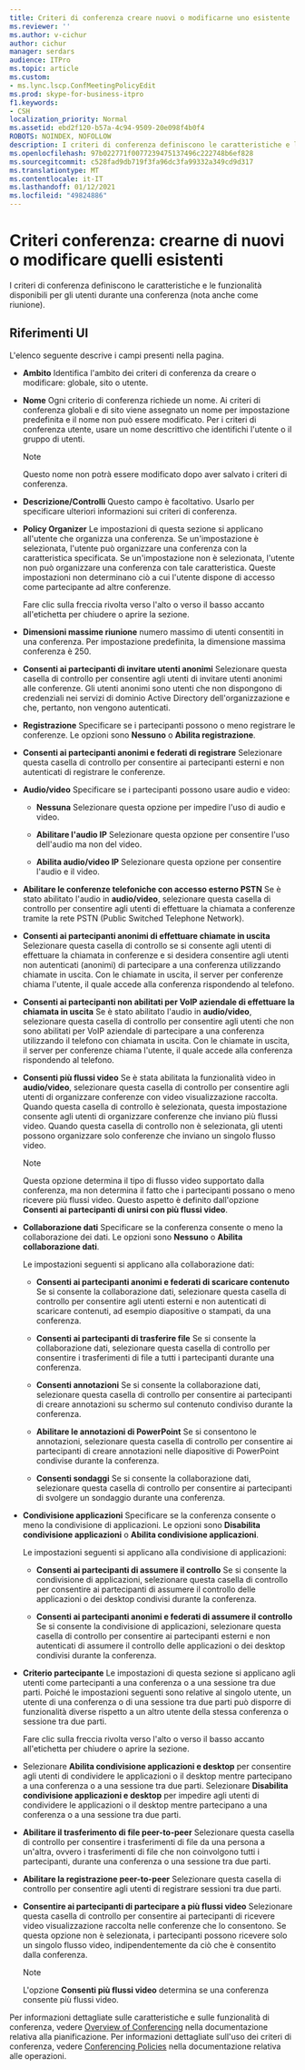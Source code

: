 ```yaml
---
title: Criteri di conferenza creare nuovi o modificarne uno esistente
ms.reviewer: ''
ms.author: v-cichur
author: cichur
manager: serdars
audience: ITPro
ms.topic: article
ms.custom:
- ms.lync.lscp.ConfMeetingPolicyEdit
ms.prod: skype-for-business-itpro
f1.keywords:
- CSH
localization_priority: Normal
ms.assetid: ebd2f120-b57a-4c94-9509-20e098f4b0f4
ROBOTS: NOINDEX, NOFOLLOW
description: I criteri di conferenza definiscono le caratteristiche e le funzionalità disponibili per gli utenti durante una conferenza (nota anche come riunione).
ms.openlocfilehash: 97b022771f0077239475137496c222748b6ef828
ms.sourcegitcommit: c528fad9db719f3fa96dc3fa99332a349cd9d317
ms.translationtype: MT
ms.contentlocale: it-IT
ms.lasthandoff: 01/12/2021
ms.locfileid: "49824886"
---
```

# <a name="conferencing-policy-create-new-or-edit-existing"></a>Criteri conferenza: crearne di nuovi o modificare quelli esistenti

I criteri di conferenza definiscono le caratteristiche e le funzionalità disponibili per gli utenti durante una conferenza (nota anche come riunione).

## <a name="ui-reference"></a>Riferimenti UI

L'elenco seguente descrive i campi presenti nella pagina.

- **Ambito** Identifica l'ambito dei criteri di conferenza da creare o modificare: globale, sito o utente.

- **Nome** Ogni criterio di conferenza richiede un nome. Ai criteri di conferenza globali e di sito viene assegnato un nome per impostazione predefinita e il nome non può essere modificato. Per i criteri di conferenza utente, usare un nome descrittivo che identifichi l'utente o il gruppo di utenti.

    > [!NOTE]
    > Questo nome non potrà essere modificato dopo aver salvato i criteri di conferenza.

- **Descrizione/Controlli** Questo campo è facoltativo. Usarlo per specificare ulteriori informazioni sui criteri di conferenza.

- **Policy Organizer** Le impostazioni di questa sezione si applicano all'utente che organizza una conferenza. Se un'impostazione è selezionata, l'utente può organizzare una conferenza con la caratteristica specificata. Se un'impostazione non è selezionata, l'utente non può organizzare una conferenza con tale caratteristica. Queste impostazioni non determinano ciò a cui l'utente dispone di accesso come partecipante ad altre conferenze.

    Fare clic sulla freccia rivolta verso l'alto o verso il basso accanto all'etichetta per chiudere o aprire la sezione.

- **Dimensioni massime riunione** numero massimo di utenti consentiti in una conferenza. Per impostazione predefinita, la dimensione massima conferenza è 250.

- **Consenti ai partecipanti di invitare utenti anonimi** Selezionare questa casella di controllo per consentire agli utenti di invitare utenti anonimi alle conferenze. Gli utenti anonimi sono utenti che non dispongono di credenziali nei servizi di dominio Active Directory dell'organizzazione e che, pertanto, non vengono autenticati.

- **Registrazione** Specificare se i partecipanti possono o meno registrare le conferenze. Le opzioni sono **Nessuno** o **Abilita registrazione**.

- **Consenti ai partecipanti anonimi e federati di registrare** Selezionare questa casella di controllo per consentire ai partecipanti esterni e non autenticati di registrare le conferenze.

- **Audio/video** Specificare se i partecipanti possono usare audio e video:

  - **Nessuna** Selezionare questa opzione per impedire l'uso di audio e video.

  - **Abilitare l'audio IP** Selezionare questa opzione per consentire l'uso dell'audio ma non del video.

  - **Abilita audio/video IP** Selezionare questa opzione per consentire l'audio e il video.

- **Abilitare le conferenze telefoniche con accesso esterno PSTN** Se è stato abilitato l'audio in **audio/video**, selezionare questa casella di controllo per consentire agli utenti di effettuare la chiamata a conferenze tramite la rete PSTN (Public Switched Telephone Network).

- **Consenti ai partecipanti anonimi di effettuare chiamate in uscita** Selezionare questa casella di controllo se si consente agli utenti di effettuare la chiamata in conferenze e si desidera consentire agli utenti non autenticati (anonimi) di partecipare a una conferenza utilizzando chiamate in uscita. Con le chiamate in uscita, il server per conferenze chiama l'utente, il quale accede alla conferenza rispondendo al telefono.

- **Consenti ai partecipanti non abilitati per VoIP aziendale di effettuare la chiamata in uscita** Se è stato abilitato l'audio in **audio/video**, selezionare questa casella di controllo per consentire agli utenti che non sono abilitati per VoIP aziendale di partecipare a una conferenza utilizzando il telefono con chiamata in uscita. Con le chiamate in uscita, il server per conferenze chiama l'utente, il quale accede alla conferenza rispondendo al telefono.

- **Consenti più flussi video** Se è stata abilitata la funzionalità video in **audio/video**, selezionare questa casella di controllo per consentire agli utenti di organizzare conferenze con video visualizzazione raccolta. Quando questa casella di controllo è selezionata, questa impostazione consente agli utenti di organizzare conferenze che inviano più flussi video. Quando questa casella di controllo non è selezionata, gli utenti possono organizzare solo conferenze che inviano un singolo flusso video.

    > [!NOTE]
    > Questa opzione determina il tipo di flusso video supportato dalla conferenza, ma non determina il fatto che i partecipanti possano o meno ricevere più flussi video. Questo aspetto è definito dall'opzione **Consenti ai partecipanti di unirsi con più flussi video**.

- **Collaborazione dati** Specificare se la conferenza consente o meno la collaborazione dei dati. Le opzioni sono **Nessuno** o **Abilita collaborazione dati**.

    Le impostazioni seguenti si applicano alla collaborazione dati:

  - **Consenti ai partecipanti anonimi e federati di scaricare contenuto** Se si consente la collaborazione dati, selezionare questa casella di controllo per consentire agli utenti esterni e non autenticati di scaricare contenuti, ad esempio diapositive o stampati, da una conferenza.

  - **Consenti ai partecipanti di trasferire file** Se si consente la collaborazione dati, selezionare questa casella di controllo per consentire i trasferimenti di file a tutti i partecipanti durante una conferenza.

  - **Consenti annotazioni** Se si consente la collaborazione dati, selezionare questa casella di controllo per consentire ai partecipanti di creare annotazioni su schermo sul contenuto condiviso durante la conferenza.

  - **Abilitare le annotazioni di PowerPoint** Se si consentono le annotazioni, selezionare questa casella di controllo per consentire ai partecipanti di creare annotazioni nelle diapositive di PowerPoint condivise durante la conferenza.

  - **Consenti sondaggi** Se si consente la collaborazione dati, selezionare questa casella di controllo per consentire ai partecipanti di svolgere un sondaggio durante una conferenza.

- **Condivisione applicazioni** Specificare se la conferenza consente o meno la condivisione di applicazioni. Le opzioni sono **Disabilita condivisione applicazioni** o **Abilita condivisione applicazioni**.

    Le impostazioni seguenti si applicano alla condivisione di applicazioni:

  - **Consenti ai partecipanti di assumere il controllo** Se si consente la condivisione di applicazioni, selezionare questa casella di controllo per consentire ai partecipanti di assumere il controllo delle applicazioni o dei desktop condivisi durante la conferenza.

  - **Consenti ai partecipanti anonimi e federati di assumere il controllo** Se si consente la condivisione di applicazioni, selezionare questa casella di controllo per consentire ai partecipanti esterni e non autenticati di assumere il controllo delle applicazioni o dei desktop condivisi durante la conferenza.

- **Criterio partecipante** Le impostazioni di questa sezione si applicano agli utenti come partecipanti a una conferenza o a una sessione tra due parti. Poiché le impostazioni seguenti sono relative al singolo utente, un utente di una conferenza o di una sessione tra due parti può disporre di funzionalità diverse rispetto a un altro utente della stessa conferenza o sessione tra due parti.

    Fare clic sulla freccia rivolta verso l'alto o verso il basso accanto all'etichetta per chiudere o aprire la sezione.

- Selezionare **Abilita condivisione applicazioni e desktop** per consentire agli utenti di condividere le applicazioni o il desktop mentre partecipano a una conferenza o a una sessione tra due parti. Selezionare **Disabilita condivisione applicazioni e desktop** per impedire agli utenti di condividere le applicazioni o il desktop mentre partecipano a una conferenza o a una sessione tra due parti.

- **Abilitare il trasferimento di file peer-to-peer** Selezionare questa casella di controllo per consentire i trasferimenti di file da una persona a un'altra, ovvero i trasferimenti di file che non coinvolgono tutti i partecipanti, durante una conferenza o una sessione tra due parti.

- **Abilitare la registrazione peer-to-peer** Selezionare questa casella di controllo per consentire agli utenti di registrare sessioni tra due parti.

- **Consentire ai partecipanti di partecipare a più flussi video** Selezionare questa casella di controllo per consentire ai partecipanti di ricevere video visualizzazione raccolta nelle conferenze che lo consentono. Se questa opzione non è selezionata, i partecipanti possono ricevere solo un singolo flusso video, indipendentemente da ciò che è consentito dalla conferenza.

    > [!NOTE]
    > L'opzione **Consenti più flussi video** determina se una conferenza consente più flussi video.

Per informazioni dettagliate sulle caratteristiche e sulle funzionalità di conferenza, vedere [Overview of Conferencing](https://technet.microsoft.com/library/5bb90e69-3d4f-4d59-a1ee-2550de84439f.aspx) nella documentazione relativa alla pianificazione. Per informazioni dettagliate sull'uso dei criteri di conferenza, vedere [Conferencing Policies](https://technet.microsoft.com/library/8f92eb7c-ee66-4df6-a726-4bff93b122cb.aspx) nella documentazione relativa alle operazioni.


